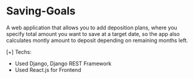 # Saving-Goals

A web application that allows you to add deposition plans, where you specify total amount you want to save at a target date, so the app also calculates montly amount to deposit depending on remaining months left. 

[+] Techs:
- Used Django, Django REST Framework
- Used React.js for Frontend
